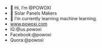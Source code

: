 - 👋 Hi, I’m @POWOXI
- 👀 Solar Panels Makers
- 🌱 I’m currently learning machine learning.
- www.powoxi.com
- IG:@us.powoxi
- Facebook:@powoxi
- Quora:@powoxi
